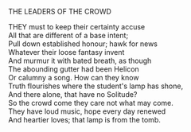 THE LEADERS OF THE CROWD  
  
THEY must to keep their certainty accuse  
All that are different of a base intent;  
Pull down established honour; hawk for news  
Whatever their loose fantasy invent  
And murmur it with bated breath, as though  
The abounding gutter had been Helicon  
Or calumny a song.  How can they know  
Truth flourishes where the student's lamp has shone,  
And there alone, that have no Solitude?  
So the crowd come they care not what may come.  
They have loud music, hope every day renewed  
And heartier loves; that lamp is from the tomb.  
